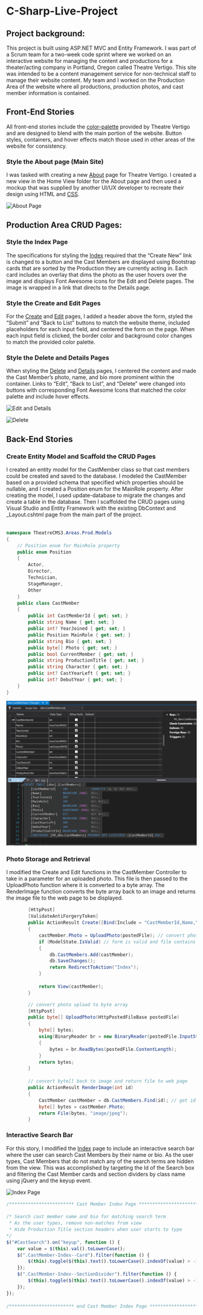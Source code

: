 # C-Sharp-Live-Project

## Project background: 

This project is built using ASP.NET MVC and Entity Framework. I was part of a Scrum team for a two-week code sprint where we worked on an interactive website for managing the content and productions for a theater/acting company in Portland, Oregon called Theatre Vertigo. This site was intended to be a content management service for non-technical staff to manage their website content.  My team and I worked on the Production Area of the website where all productions, production photos, and cast member information is contained. 

## Front-End Stories
All front-end stories include the [color-palette](https://github.com/sseyler0119/C-Sharp-Live-Project/blob/master/img/palette.png) provided by Theatre Vertigo and are designed to blend with the main portion of the website. Button styles, containers, and hover effects match those used in other areas of the website for consistency. 

### Style the About page (Main Site)
I was tasked with creating a new [About](https://github.com/sseyler0119/C-Sharp-Live-Project/blob/master/Files/About.cshtml) page for Theatre Vertigo. I created a new view in the Home View folder for the About page and then used a mockup that was supplied by another UI/UX developer to recreate their design using HTML and [CSS](https://github.com/sseyler0119/C-Sharp-Live-Project/blob/master/Files/Site.css). 

![About Page](https://github.com/sseyler0119/C-Sharp-Live-Project/blob/master/img/About%20-%20My%20ASP.NET%20Application.gif)

## Production Area CRUD Pages:
### Style the Index Page

The specifications for styling the [Index](https://github.com/sseyler0119/C-Sharp-Live-Project/blob/master/Files/Index.cshtml) required that the “Create New” link is changed to a button and the Cast Members are displayed using Bootstrap cards that are sorted by the Production they are currently acting in. Each card includes an overlay that dims the photo as the user hovers over the image and displays Font Awesome icons for the Edit and Delete pages. The image is wrapped in a link that directs to the Details page. 

### Style the Create and Edit Pages
For the [Create](https://github.com/sseyler0119/C-Sharp-Live-Project/blob/master/Files/Create.cshtml) and [Edit](https://github.com/sseyler0119/C-Sharp-Live-Project/blob/master/Files/Edit.cshtml)  pages, I added a header above the form, styled the “Submit” and “Back to List” buttons to match the website theme, included placeholders for each input field, and centered the form on the page. When each input field is clicked, the border color and background color changes to match the provided color palette. 

### Style the Delete and Details Pages
When styling the [Delete](https://github.com/sseyler0119/C-Sharp-Live-Project/blob/master/Files/Delete.cshtml) and [Details](https://github.com/sseyler0119/C-Sharp-Live-Project/blob/master/Files/Details.cshtml) pages, I centered the content and made the Cast Member’s photo, name, and bio more prominent within the container. Links to “Edit”, “Back to List”, and “Delete” were changed into buttons with corresponding Font Awesome Icons that matched the color palette and include hover effects. 

![Edit and Details](https://github.com/sseyler0119/C-Sharp-Live-Project/blob/master/img/Edit%20and%20Details%20.gif)

![Delete](https://github.com/sseyler0119/C-Sharp-Live-Project/blob/master/img/Delete%20-%20My%20ASP.NET%20Application.gif)

## Back-End Stories
### Create Entity Model and Scaffold the CRUD Pages
I created an entity model for the CastMember class so that cast members could be created and saved to the database. I modeled the CastMember based on a provided schema that specified which properties should be nullable, and I created a Position enum for the MainRole property. After creating the model, I used update-database to migrate the changes and create a table in the database. Then I scaffolded the CRUD pages using Visual Studio and Entity Framework with the existing DbContext and _Layout.cshtml page from the main part of the project. 
```cs

namespace TheatreCMS3.Areas.Prod.Models
{
    // Position enum for MainRole property
    public enum Position
    {
        Actor,
        Director,
        Technician,
        StageManager,
        Other
    }
    public class CastMember
    {
        public int CastMemberId { get; set; }
        public string Name { get; set; }
        public int? YearJoined { get; set; }
        public Position MainRole { get; set; }
        public string Bio { get; set; }
        public byte[] Photo { get; set; }
        public bool CurrentMember { get; set; }
        public string ProductionTitle { get; set; }
        public string Character { get; set; }
        public int? CastYearLeft { get; set; }
        public int? DebutYear { get; set; }
    }
}
```
![Database Table](https://github.com/sseyler0119/C-Sharp-Live-Project/blob/master/img/DatabaseTable.png)

### Photo Storage and Retrieval

I modified the Create and Edit functions in the CastMember Controller to take in a parameter for an uploaded photo. This file is then passed to the UploadPhoto function where it is converted to a byte array. The RenderImage function converts the byte array back to an image and returns the image file to the web page to be displayed. 

```cs
        [HttpPost]
        [ValidateAntiForgeryToken]
        public ActionResult Create([Bind(Include = "CastMemberId,Name,YearJoined,MainRole,Bio,Photo,CurrentMember,ProductionTitle, Character,CastYearLeft,DebutYear")] CastMember castMember, HttpPostedFileBase postedFile)
        {
            castMember.Photo = UploadPhoto(postedFile); // convert photo to byte[], bind to castMember.Photo
            if (ModelState.IsValid) // form is valid and file contains data
            {
                db.CastMembers.Add(castMember);
                db.SaveChanges();
                return RedirectToAction("Index");
            }

            return View(castMember);
        }
```

```cs
        // convert photo upload to byte array
        [HttpPost]
        public byte[] UploadPhoto(HttpPostedFileBase postedFile)
        {
            byte[] bytes;
            using(BinaryReader br = new BinaryReader(postedFile.InputStream))
            {
                bytes = br.ReadBytes(postedFile.ContentLength);
            }
            return bytes;
        }

        // convert byte[] back to image and return file to web page
        public ActionResult RenderImage(int id)
        {
            CastMember castMember = db.CastMembers.Find(id); // get id
            byte[] bytes = castMember.Photo; 
            return File(bytes, "image/jpeg"); 
        }
```

### Interactive Search Bar
For this story, I modified the [Index](#style-the-index-page) page to include an interactive search bar where the user can search Cast Members by their name or bio. As the user types, Cast Members that do not match any of the search terms are hidden from the view. This was accomplished by targeting the Id of the Search box and filtering the Cast Member cards and section dividers by class name using jQuery and the keyup event. 

![Index Page](https://github.com/sseyler0119/C-Sharp-Live-Project/blob/master/img/Index%20-%20Search%20Bar.gif)

```javascript
/************************ Cast Member Index Page ************************/

/* Search cast member name and bio for matching search term
 * As the user types, remove non-matches from view
 * Hide Production Title section headers when user starts to type
*/
$("#CastSearch").on("keyup", function () {
    var value = $(this).val().toLowerCase();
    $(".CastMember-Index--Card").filter(function () {
        $(this).toggle($(this).text().toLowerCase().indexOf(value) > -1)
    });
    $(".CastMember-Index--SectionDivider").filter(function () {
        $(this).toggle($(this).text().toLowerCase().indexOf(value) > -1)
    });
});

/************************ end Cast Member Index Page ************************/
```
